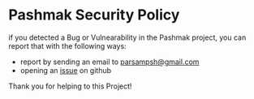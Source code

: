 # Pashmak Security Policy

if you detected a Bug or Vulnearability in the Pashmak project, you can report that with the following ways:

- report by sending an email to parsampsh@gmail.com
- opening an [issue](https://github.com/pashmaklang/pashmak/issues/new) on github

Thank you for helping to this Project!
